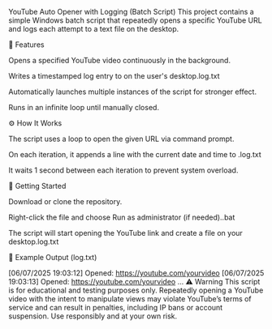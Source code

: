 YouTube Auto Opener with Logging (Batch Script)
This project contains a simple Windows batch script that repeatedly opens a specific YouTube URL and logs each attempt to a text file on the desktop.

📌 Features

Opens a specified YouTube video continuously in the background.

Writes a timestamped log entry to on the user's desktop.log.txt

Automatically launches multiple instances of the script for stronger effect.

Runs in an infinite loop until manually closed.

⚙️ How It Works

The script uses a loop to open the given URL via command prompt.

On each iteration, it appends a line with the current date and time to .log.txt

It waits 1 second between each iteration to prevent system overload.

🚀 Getting Started

Download or clone the repository.

Right-click the file and choose Run as administrator (if needed)..bat

The script will start opening the YouTube link and create a file on your desktop.log.txt

📁 Example Output (log.txt)

[06/07/2025 19:03:12] Opened: https://youtube.com/yourvideo
[06/07/2025 19:03:13] Opened: https://youtube.com/yourvideo
...
⚠️ Warning
This script is for educational and testing purposes only. Repeatedly opening a YouTube video with the intent to manipulate views may violate YouTube’s terms of service and can result in penalties, including IP bans or account suspension.
Use responsibly and at your own risk.
